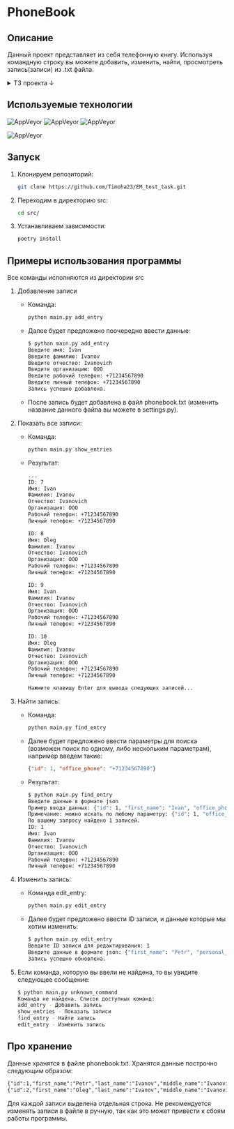 # PhoneBook
## Описание
Данный проект представляет из себя телефонную книгу. Используя командную строку вы можете добавить, изменить, найти, просмотреть запись(записи) из .txt файла.
<details>
<summary>ТЗ проекта ↓</summary>
Реализовать телефонный справочник со следующими возможностями:

1. Вывод постранично записей из справочника на экран
2. Добавление новой записи в справочник
3. Возможность редактирования записей в справочнике
4. Поиск записей по одной или нескольким характеристикам

Требования к программе:
1. Реализация интерфейса через консоль (без веб- или графического интерфейса)
2. Хранение данных должно быть организовано в виде текстового файла, формат которого придумывает сам программист
3. В справочнике хранится следующая информация: фамилия, имя, отчество, название организации, телефон рабочий, телефон личный (сотовый)

Плюсом будет:
1. аннотирование функций и переменных
2. документирование функций
3. подробно описанный функционал программы
4. размещение готовой программы и примера файла с данными на github
</details>

## Используемые технологии
![AppVeyor](https://img.shields.io/badge/Python-3.11-green)
![AppVeyor](https://img.shields.io/badge/pydantic-2.2.1-9cf)
![AppVeyor](https://img.shields.io/badge/pytest-7.4.0-9cf)

![AppVeyor](https://img.shields.io/badge/Poetry-1.5.1-green)

## Запуск
1. Клонируем репозиторий:
   ```bash
   git clone https://github.com/Timoha23/EM_test_task.git
   ```
2. Переходим в директорию src:
    ```bash
    cd src/
    ```
3. Устанавливаем зависимости:
   ```bash
   poetry install
   ```

## Примеры использования программы
Все команды исполняются из директории src
1. Добавление записи
    
    * Команда:
        ```bash
        python main.py add_entry
        ```
    * Далее будет предложено поочередно ввести данные:
        ```bash
        $ python main.py add_entry
        Введите имя: Ivan
        Введите фамилию: Ivanov
        Введите отчество: Ivanovich
        Введите организацию: OOO
        Введите рабочий телефон: +71234567890
        Введите личный телефон: +71234567890
        Запись успешно добавлена.
        ```
    * После запись будет добавлена в файл phonebook.txt (изменить название данного файла вы можете в settings.py).

2. Показать все записи:
    * Команда:
        ```bash
        python main.py show_entries
        ```
    * Результат:
        ```bash
        ...
        ID: 7
        Имя: Ivan
        Фамилия: Ivanov
        Отчество: Ivanovich
        Организация: OOO
        Рабочий телефон: +71234567890
        Личный телефон: +71234567890

        ID: 8
        Имя: Oleg
        Фамилия: Ivanov
        Отчество: Ivanovich
        Организация: OOO
        Рабочий телефон: +71234567890
        Личный телефон: +71234567890

        ID: 9
        Имя: Ivan
        Фамилия: Ivanov
        Отчество: Ivanovich
        Организация: OOO
        Рабочий телефон: +71234567890
        Личный телефон: +71234567890

        ID: 10
        Имя: Oleg
        Фамилия: Ivanov
        Отчество: Ivanovich
        Организация: OOO
        Рабочий телефон: +71234567890
        Личный телефон: +71234567890

        Нажмите клавишу Enter для вывода следующих записей...
        ```

3. Найти запись:
    * Команда:
        ```bash
        python main.py find_entry
        ```
    * Далее будет предложено ввести параметры для поиска (возможен поиск по одному, либо нескольким параметрам), например введем такие:
        ```json
        {"id": 1, "office_phone": "+71234567890"}
        ```
    * Результат:
        ```bash
        $ python main.py find_entry   
        Введите данные в формате json
        Пример ввода данных: {"id": 1, "first_name": "Ivan", "office_phone": "+71234567890", "personal_phone": null}
        Примечание: можно искать по любому параметру: {"id": 1, "office_phone": "+71234567890"}
        По вашему запросу найдено 1 записей.
        ID: 1
        Имя: Ivan
        Фамилия: Ivanov
        Отчество: Ivanovich
        Организация: OOO
        Рабочий телефон: +71234567890
        Личный телефон: +71234567890
        ```
4. Изменить запись:
    * Команда edit_entry:
        ```bash
        python main.py edit_entry
        ```
    * Далее будет предложено ввести ID записи, и данные которые мы хотим изменить:
        ```bash
        $ python main.py edit_entry
        Введите ID записи для редактирования: 1
        Введите данные в формате json: {"first_name": "Petr", "personal_phone": "89999999999"}
        Запись успешно обновлена.
        ```

5. Если команда, которую вы ввели не найдена, то вы увидите следующее сообщение:
    ```bash
    $ python main.py unknown_command
    Команда не найдена. Список доступных команд:
    add_entry - Добавить запись
    show_entries - Показать записи
    find_entry - Найти запись
    edit_entry - Изменить запись
    ```

## Про хранение
Данные хранятся в файле phonebook.txt. Хранятся данные построчно следующим образом:
```txt
{"id":1,"first_name":"Petr","last_name":"Ivanov","middle_name":"Ivanovich","organization":"OOO","office_phone":"+71234567890","personal_phone":"89999999999"}
{"id":2,"first_name":"Oleg","last_name":"Ivanov","middle_name":"Ivanovich","organization":"OOO","office_phone":"+71234567890","personal_phone":"+71234567890"}
```
Для каждой записи выделена отдельная строка. Не рекомендуется изменять записи в файле в ручную, так как это может привести к сбоям работы программы.
